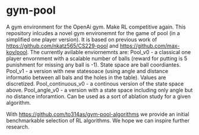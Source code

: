 # gym-pool
A gym environment for the OpenAi gym. Make RL competitive again.
This repository inlcudes a novel gym environemnt for the game of pool (in a simplified one player version). It is based on previous work of https://github.com/nkatz565/CS229-pool and https://github.com/max-kov/pool. 
The currently avilable enviornemnts are:
Pool_v0 - a classical one player envornment with a scalable number of balls (reward for putting is 5 punishment for missing any ball is -1). State space are ball coordiantes.
Pool_v1 - a version with new statesoace (using angle and distance informatio between all bals and the holes in the table). Values are discretized.
Pool_continuous_v0 - a continous version of the state space above.
Pool_angle_v0 - a version with a state space including only angle but no distance inforamtion. Can be used as a sort of ablation study for a given algorithm.

With https://github.com/to314as/gym-pool-algorithms we provide an initial benchmarkable selection of RL algorithms. We hope we can inspire further research.
